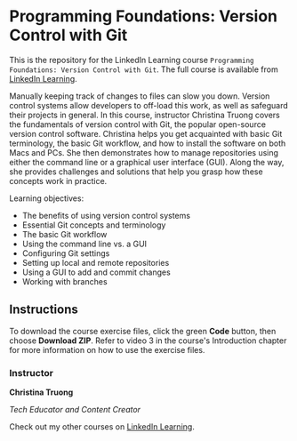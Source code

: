 # Programming Foundations: Version Control with Git
This is the repository for the LinkedIn Learning course `Programming Foundations: Version Control with Git`. The full course is available from [LinkedIn Learning][lil-course-url].

Manually keeping track of changes to files can slow you down. Version control systems allow developers to off-load this work, as well as safeguard their projects in general. In this course, instructor Christina Truong covers the fundamentals of version control with Git, the popular open-source version control software. Christina helps you get acquainted with basic Git terminology, the basic Git workflow, and how to install the software on both Macs and PCs. She then demonstrates how to manage repositories using either the command line or a graphical user interface (GUI). Along the way, she provides challenges and solutions that help you grasp how these concepts work in practice.

Learning objectives:
* The benefits of using version control systems
* Essential Git concepts and terminology
* The basic Git workflow
* Using the command line vs. a GUI
* Configuring Git settings
* Setting up local and remote repositories
* Using a GUI to add and commit changes
* Working with branches

## Instructions
To download the course exercise files, click the green **Code** button, then choose **Download ZIP**.
Refer to video 3 in the course's Introduction chapter for more information on how to use the exercise files.

[0]: # (Replace these placeholder URLs with actual course URLs)

### Instructor

**Christina Truong**

_Tech Educator and Content Creator_

Check out my other courses on [LinkedIn Learning](https://www.linkedin.com/learning/instructors/christina-truong?u=2125562).


[lil-course-url]: https://www.linkedin.com/learning/
[lil-thumbnail-url]: http://

